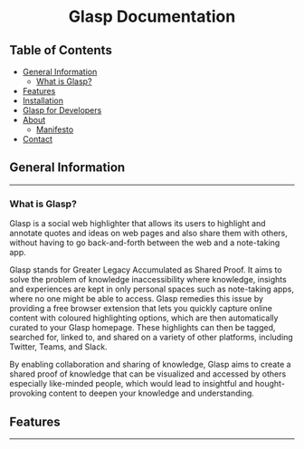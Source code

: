 

#
<h1 align="center">Glasp Documentation</h1>

## Table of Contents
* [General Information](#general-information)
    * [What is Glasp?](#what-is-glasp)
* [Features](#features)
* [Installation](#installation)
* [Glasp for Developers](#developer)
* [About](#about)
    * [Manifesto](#manifesto)
* [Contact](#contact)

## General Information
___

### What is Glasp?
Glasp is a social web highlighter that allows its users to highlight and annotate quotes and ideas on web pages and also share them with others, without having to go back-and-forth between the web and a note-taking app.

Glasp stands for Greater Legacy Accumulated as Shared Proof. It aims to solve the problem of knowledge inaccessibility where knowledge, insights and experiences are kept in only personal spaces such as note-taking apps, where no one might be able to access. Glasp remedies this issue by providing a free browser extension that lets you quickly capture online content with coloured highlighting options, which are then automatically curated to your Glasp homepage. These highlights can then be tagged, searched for, linked to, and shared on a variety of other platforms, including Twitter, Teams, and Slack.

By enabling collaboration and sharing of knowledge, Glasp aims to create a shared proof of knowledge that can be visualized and accessed by others especially like-minded people, which would lead to insightful and hought-provoking content to deepen your knowledge and understanding.

## Features
___

